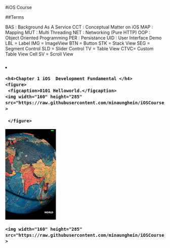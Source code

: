 #iOS Course

##Terms

   BAS : Background As A Service 
   CCT : Conceptual Matter on iOS
   MAP : Mapping
   MUT : Multi Threading
   NET : Networking (Pure HTTP)
   OOP : Object Oriented Programming
   PER : Persistance
   UID : User Interface Demo
        LBL = Label
        IMG = ImageView
        BTN = Button
        STK = Stack View
        SEG = Segment Control
        SLD = Slider Control
        TV  = Table View
        CTVC= Custom Table View Cell
        SV  = Scroll View


<h3>

<div  float="left" >
    <li>
    
    <h4>Chapter 1 iOS  Development Fundamental </h4>
    <figure>
     <figcaption>0101 Helloworld.</figcaption>
    <img width="160" height="285" src="https://raw.githubusercontent.com/minaunghein/iOSCourse/master/0101_UID_LBL_Helloworld/preview.png"   >
    
     </figure>
   <img width="160" height="285"    src="https://raw.githubusercontent.com/minaunghein/iOSCourse/master/0102_UID_IMG_Helloworld/preview.png"  >
  
    <img width="160" height="285"   src="https://raw.githubusercontent.com/minaunghein/iOSCourse/master/0103_UID_BTN_NuclearLaunch/preview.png"  >
 
 
 
</li>
</div>
   </h3>




